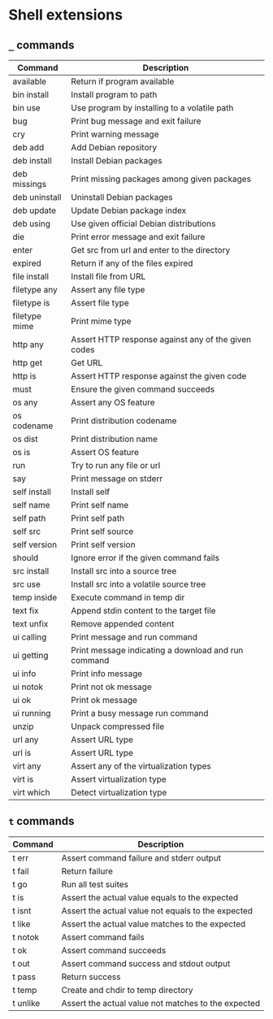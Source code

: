 Shell extensions
================

`_` commands
------------

<!-- _ begin -->
| Command       | Description                                         |
| ------------- | --------------------------------------------------- |
| available     | Return if program available                         |
| bin install   | Install program to path                             |
| bin use       | Use program by installing to a volatile path        |
| bug           | Print bug message and exit failure                  |
| cry           | Print warning message                               |
| deb add       | Add Debian repository                               |
| deb install   | Install Debian packages                             |
| deb missings  | Print missing packages among given packages         |
| deb uninstall | Uninstall Debian packages                           |
| deb update    | Update Debian package index                         |
| deb using     | Use given official Debian distributions             |
| die           | Print error message and exit failure                |
| enter         | Get src from url and enter to the directory         |
| expired       | Return if any of the files expired                  |
| file install  | Install file from URL                               |
| filetype any  | Assert any file type                                |
| filetype is   | Assert file type                                    |
| filetype mime | Print mime type                                     |
| http any      | Assert HTTP response against any of the given codes |
| http get      | Get URL                                             |
| http is       | Assert HTTP response against the given code         |
| must          | Ensure the given command succeeds                   |
| os any        | Assert any OS feature                               |
| os codename   | Print distribution codename                         |
| os dist       | Print distribution name                             |
| os is         | Assert OS feature                                   |
| run           | Try to run any file or url                          |
| say           | Print message on stderr                             |
| self install  | Install self                                        |
| self name     | Print self name                                     |
| self path     | Print self path                                     |
| self src      | Print self source                                   |
| self version  | Print self version                                  |
| should        | Ignore error if the given command fails             |
| src install   | Install src into a source tree                      |
| src use       | Install src into a volatile source tree             |
| temp inside   | Execute command in temp dir                         |
| text fix      | Append stdin content to the target file             |
| text unfix    | Remove appended content                             |
| ui calling    | Print message and run command                       |
| ui getting    | Print message indicating a download and run command |
| ui info       | Print info message                                  |
| ui notok      | Print not ok message                                |
| ui ok         | Print ok message                                    |
| ui running    | Print a busy message run command                    |
| unzip         | Unpack compressed file                              |
| url any       | Assert URL type                                     |
| url is        | Assert URL type                                     |
| virt any      | Assert any of the virtualization types              |
| virt is       | Assert virtualization type                          |
| virt which    | Detect virtualization type                          |
<!-- _ end -->

`t` commands
------------

| Command       | Description                                          |
| ------------- | ---------------------------------------------------- |
| t err         | Assert command failure and stderr output             |
| t fail        | Return failure                                       |
| t go          | Run all test suites                                  |
| t is          | Assert the actual value equals to the expected       |
| t isnt        | Assert the actual value not equals to the expected   |
| t like        | Assert the actual value matches to the expected      |
| t notok       | Assert command fails                                 |
| t ok          | Assert command succeeds                              |
| t out         | Assert command success and stdout output             |
| t pass        | Return success                                       |
| t temp        | Create and chdir to temp directory                   |
| t unlike      | Assert the actual value not matches to the expected  |
